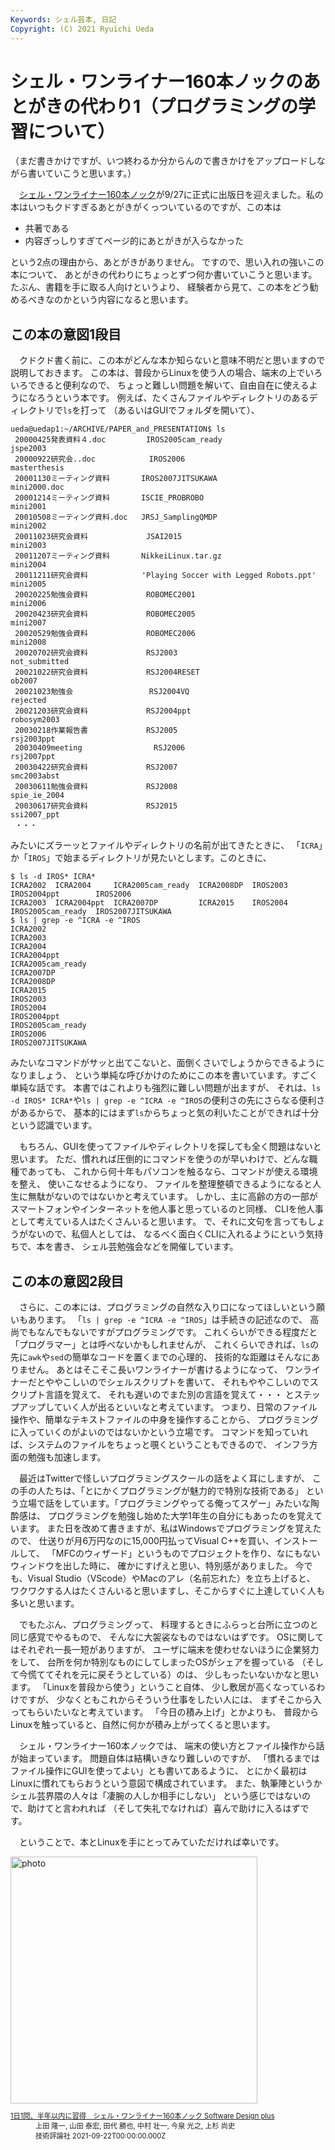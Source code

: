 ```yaml
---
Keywords: シェル芸本, 日記
Copyright: (C) 2021 Ryuichi Ueda
---
```


# シェル・ワンライナー160本ノックのあとがきの代わり1（プログラミングの学習について）

（まだ書きかけですが、いつ終わるか分からんので書きかけをアップロードしながら書いていこうと思います。）

　[シェル・ワンライナー160本ノック](https://gihyo.jp/book/2021/978-4-297-12267-6)が9/27に正式に出版日を迎えました。私の本はいつもクドすぎるあとがきがくっついているのですが、この本は

* 共著である
* 内容ぎっしりすぎてページ的にあとがきが入らなかった

という2点の理由から、あとがきがありません。
ですので、思い入れの強いこの本について、
あとがきの代わりにちょっとずつ何か書いていこうと思います。
たぶん、書籍を手に取る人向けというより、
経験者から見て、この本をどう勧めるべきなのかという内容になると思います。


## この本の意図1段目

　クドクド書く前に、この本がどんな本か知らないと意味不明だと思いますので説明しておきます。
この本は、普段からLinuxを使う人の場合、端末の上でいろいろできると便利なので、
ちょっと難しい問題を解いて、自由自在に使えるようになろうという本です。
例えば、たくさんファイルやディレクトリのあるディレクトリで`ls`を打って
（あるいはGUIでフォルダを開いて）、

```
ueda@uedap1:~/ARCHIVE/PAPER_and_PRESENTATION$ ls
 20000425発表資料４.doc         IROS2005cam_ready                        jspe2003
 20000922研究会..doc            IROS2006                                 masterthesis
 20001130ミーティング資料       IROS2007JITSUKAWA                        mini2000.doc
 20001214ミーティング資料       ISCIE_PROBROBO                           mini2001
 20010508ミーティング資料.doc   JRSJ_SamplingQMDP                        mini2002
 20011023研究会資料             JSAI2015                                 mini2003
 20011207ミーティング資料       NikkeiLinux.tar.gz                       mini2004
 20011211研究会資料            'Playing Soccer with Legged Robots.ppt'   mini2005
 20020225勉強会資料             ROBOMEC2001                              mini2006
 20020423研究会資料             ROBOMEC2005                              mini2007
 20020529勉強会資料             ROBOMEC2006                              mini2008
 20020702研究会資料             RSJ2003                                  not_submitted
 20021022研究会資料             RSJ2004RESET                             ob2007
 20021023勉強会                 RSJ2004VQ                                rejected
 20021203研究会資料             RSJ2004ppt                               robosym2003
 20030218作業報告書             RSJ2005                                  rsj2003ppt
 20030409meeting                RSJ2006                                  rsj2007ppt
 20030422研究会資料             RSJ2007                                  smc2003abst
 20030611勉強会資料             RSJ2008                                  spie_ie_2004
 20030617研究会資料             RSJ2015                                  ssi2007_ppt
 ・・・
```

みたいにズラーッとファイルやディレクトリの名前が出てきたときに、
「`ICRA`」か「`IROS`」で始まるディレクトリが見たいとします。このときに、

```
$ ls -d IROS* ICRA*
ICRA2002  ICRA2004     ICRA2005cam_ready  ICRA2008DP  IROS2003  IROS2004ppt        IROS2006
ICRA2003  ICRA2004ppt  ICRA2007DP         ICRA2015    IROS2004  IROS2005cam_ready  IROS2007JITSUKAWA
$ ls | grep -e ^ICRA -e ^IROS
ICRA2002
ICRA2003
ICRA2004
ICRA2004ppt
ICRA2005cam_ready
ICRA2007DP
ICRA2008DP
ICRA2015
IROS2003
IROS2004
IROS2004ppt
IROS2005cam_ready
IROS2006
IROS2007JITSUKAWA
```

みたいなコマンドがサッと出てこないと、面倒くさいでしょうからできるようになりましょう、
という単純な呼びかけのためにこの本を書いています。すごく単純な話です。
本書ではこれよりも強烈に難しい問題が出ますが、
それは、`ls -d IROS* ICRA*`や`ls | grep -e ^ICRA -e ^IROS`の便利さの先にさらなる便利さがあるからで、
基本的にはまず`ls`からちょっと気の利いたことができれば十分という認識でいます。

　もちろん、GUIを使ってファイルやディレクトリを探しても全く問題はないと思います。
ただ、慣れれば圧倒的にコマンドを使うのが早いわけで、どんな職種であっても、
これから何十年もパソコンを触るなら、コマンドが使える環境を整え、
使いこなせるようになり、
ファイルを整理整頓できるようになると人生に無駄がないのではないかと考えています。
しかし、主に高齢の方の一部がスマートフォンやインターネットを他人事と思っているのと同様、
CLIを他人事として考えている人はたくさんいると思います。
で、それに文句を言ってもしょうがないので、私個人としては、
なるべく面白くCLIに入れるようにという気持ちで、本を書き、
シェル芸勉強会などを開催しています。
　

## この本の意図2段目

　さらに、この本には、プログラミングの自然な入り口になってほしいという願いもあります。
「`ls | grep -e ^ICRA -e ^IROS`」は手続きの記述なので、
高尚でもなんでもないですがプログラミングです。
これくらいができる程度だと「プログラマー」とは呼べないかもしれませんが、
これくらいできれば、`ls`の先に`awk`や`sed`の簡単なコードを置くまでの心理的、
技術的な距離はそんなにありません。
あとはそこそこ長いワンライナーが書けるようになって、
ワンライナーだとややこしいのでシェルスクリプトを書いて、
それもややこしいのでスクリプト言語を覚えて、
それも遅いのでまた別の言語を覚えて・・・
とステップアップしていく人が出るといいなと考えています。
つまり、日常のファイル操作や、簡単なテキストファイルの中身を操作することから、
プログラミングに入っていくのがよいのではないかという立場です。
コマンドを知っていれば、システムのファイルをちょっと覗くということもできるので、
インフラ方面の勉強も加速します。


　最近はTwitterで怪しいプログラミングスクールの話をよく耳にしますが、
この手の人たちは、「とにかくプログラミングが魅力的で特別な技術である」
という立場で話をしています。「プログラミングやってる俺ってスゲー」みたいな陶酔感は、
プログラミングを勉強し始めた大学1年生の自分にもあったのを覚えています。
また日を改めて書きますが、私はWindowsでプログラミングを覚えたので、
仕送りが月6万円なのに15,000円払ってVisual C++を買い、インストールして、
「MFCのウィザード」というものでプロジェクトを作り、なにもないウィンドウを出した時に、
確かにすげえと思い、特別感がありました。
今でも、Visual Studio（VScode）やMacのアレ（名前忘れた）を立ち上げると、
ワクワクする人はたくさんいると思いますし、そこからすぐに上達していく人も多いと思います。


　でもたぶん、プログラミングって、
料理するときにふらっと台所に立つのと同じ感覚でやるもので、
そんなに大袈裟なものではないはずです。
OSに関してはそれぞれ一長一短がありますが、
ユーザに端末を使わせないほうに企業努力をして、
台所を何か特別なものにしてしまったOSがシェアを握っている
（そして今慌ててそれを元に戻そうとしている）のは、
少しもったいないかなと思います。
「Linuxを普段から使う」ということ自体、
少し敷居が高くなっているわけですが、
少なくともこれからそういう仕事をしたい人には、
まずそこから入ってもらいたいなと考えています。
「今日の積み上げ」とかよりも、
普段からLinuxを触っていると、自然に何かが積み上がってくると思います。


　シェル・ワンライナー160本ノックでは、
端末の使い方とファイル操作から話が始まっています。
問題自体は結構いきなり難しいのですが、
「慣れるまではファイル操作にGUIを使ってよい」とも書いてあるように、
とにかく最初はLinuxに慣れてもらおうという意図で構成されています。
また、執筆陣というかシェル芸界隈の人々は「凄腕の人しか相手にしない」
という感じではないので、助けてと言われれば
（そして失礼でなければ）喜んで助けに入るはずです。

　ということで、本とLinuxを手にとってみていただければ幸いです。

<div class="card">
  <div class="row no-gutters">
    <div class="col-md-2">
      <a class="item url" href="https://www.amazon.co.jp/dp/B09GTV35VJ?tag=ryuichiueda-22&linkCode=ogi&th=1&psc=1"><img src="https://m.media-amazon.com/images/I/51Nia2FvVkL._SL500_.jpg" width="395" alt="photo"></a>
    </div>
    <div class="col-md-10">
      <div class="card-body">
        <dl class="fn" style="font-size:80%">
          <dt><a href="https://www.amazon.co.jp/dp/B09GTV35VJ?tag=ryuichiueda-22&linkCode=ogi&th=1&psc=1">1日1問、半年以内に習得　シェル・ワンライナー160本ノック Software Design plus</a></dt>
          <dd>上田 隆一, 山田 泰宏, 田代 勝也, 中村 壮一, 今泉 光之, 上杉 尚史</dd>
          <dd>技術評論社 2021-09-22T00:00:00.000Z</dd>
        </dl>
      </div>
    </div>
  </div>
</div>

